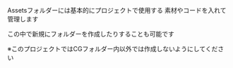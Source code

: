 Assetsフォルダーには基本的にプロジェクトで使用する
素材やコードを入れて管理します

この中で新規にフォルダーを作成したりすることも可能です

※このプロジェクトではCGフォルダー内以外では作成しないようにしてください